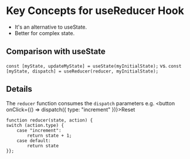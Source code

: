 # Key Concepts for useReducer Hook

* It's an alternative to useState.
* Better for complex state.

## Comparison with useState

`const [myState, updateMyState] = useState(myInitialState);`
    vs.
`const [myState, dispatch] = useReducer(reducer, myInitialState);`


## Details

The `reducer` function consumes the `dispatch` parameters e.g.
    <button onClick={() => dispatch({ type: "increment" })}>Reset</button>

    
    function reducer(state, action) {
    switch (action.type) {
        case "increment":
            return state + 1;
        case default:
            return state
    }};
    